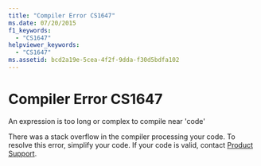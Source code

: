 ```yaml
---
title: "Compiler Error CS1647"
ms.date: 07/20/2015
f1_keywords: 
  - "CS1647"
helpviewer_keywords: 
  - "CS1647"
ms.assetid: bcd2a19e-5cea-4f2f-9dda-f30d5bdfa102
---
```

# Compiler Error CS1647
An expression is too long or complex to compile near 'code'  
  
 There was a stack overflow in the compiler processing your code. To resolve this error, simplify your code. If your code is valid, contact [Product Support](https://msdn.microsoft.com/library/77e75b8b-817d-45bf-9c38-458930d873b4).
